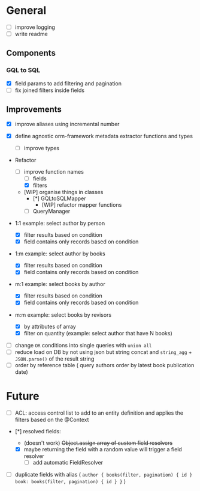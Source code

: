 # General

- [ ] improve logging
- [ ] write readme

## Components

### GQL to SQL

- [x] field params to add filtering and pagination
- [ ] fix joined filters inside fields

## Improvements

- [x] improve aliases using incremental number
- [x] define agnostic orm-framework metadata extractor functions and types

  - [ ] improve types

- Refactor

  - [ ] improve function names
    - [ ] fields
    - [x] filters
  - [WIP] organise things in classes
    - [*] GQLtoSQLMapper
      - [WIP] refactor mapper functions
    - [ ] QueryManager

- 1:1 example: select author by person

  - [x] filter results based on condition
  - [x] field contains only records based on condition

- 1:m example: select author by books

  - [x] filter results based on condition
  - [x] field contains only records based on condition

- m:1 example: select books by author

  - [x] filter results based on condition
  - [x] field contains only records based on condition

- m:m example: select books by revisors

  - [x] by attributes of array
  - [x] filter on quantity (example: select author that have N books)

- [ ] change `OR` conditions into single queries with `union all`
- [ ] reduce load on DB by not using json but string concat and `string_agg` + `JSON.parse()` of the result string
- [ ] order by reference table ( query authors order by latest book publication date)

# Future

- [ ] ACL: access control list to add to an entity definition and applies the filters based on the @Context
- [*] resolved fields:

  - (doesn't work) ~~Object.assign array of custom field resolvers~~
  - [x] maybe returning the field with a random value will trigger a field resolver
    - [ ] add automatic FieldResolver

- [ ] duplicate fields with alias ( `author { books(filter, pagination) { id } book: books(filter, pagination) { id } }` )

